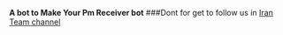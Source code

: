 **A bot to Make Your Pm Receiver bot**
###Dont for get to follow us in [Iran Team channel](telegram.me/IR_TEAM)
